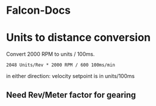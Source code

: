 # Falcon-Docs

# Units to distance conversion
Convert 2000 RPM to units / 100ms.
```
2048 Units/Rev * 2000 RPM / 600 100ms/min 
```
in either direction: velocity setpoint is in units/100ms
## Need Rev/Meter factor for gearing
